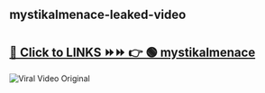 
 ## mystikalmenace-leaked-video 

# <h2><a href="https://clipsfans.com/mystikalmenace&ref=git">🔗 Click to LINKS ⏩⏩ 👉 🟢 mystikalmenace </a></h2>

<a href="https://clipsfans.com/mystikalmenace&ref=git" rel="nofollow" data-target="animated-image.originalLink"><img src="https://i.ibb.co.com/xMMVF88/686577567.gif" alt="Viral Video Original" style="max-width: 100%; display: inline-block;" data-target="animated-image.originalImage"></a>
